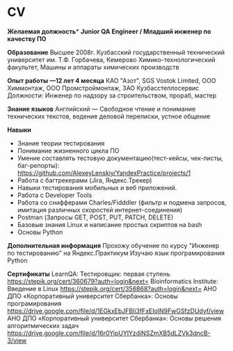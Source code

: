# CV

**Желаемая должность***
**Junior QA Engineer / Младший инженер по качеству ПО**

**Образование** 
Высшее
2008г. Кузбасский государственный технический университет им. Т.Ф. Горбачева, Кемерово
Химико-технологический факультет, Машины и аппараты химических производств

**Опыт работы —12 лет 4 месяца**
КАО "Азот", SGS Vostok Limited, ООО Химмонтаж, ООО Промстроймонтаж, ЗАО Кузбасстеплосервис
Должности: Инженер по надзору за строительством, прораб, мастер

**Знание языков**
Английский — Свободное чтение и понимание технических текстов, ведение деловой переписки, устное общение

**Навыки**

- Знание теории тестирования
- Понимание жизненного цикла ПО
- Умение составлять тестовую документацию(тест-кейсы, чек-листы, баг-репорты):
  https://github.com/AlexeyLenskiy/YandexPractice/projects/1
- Работа с багтрекерами (Jira, Яндекс.Трекер)
- Навыки тестирования мобильных и веб приложений.
- Работа с Developer Tools
- Работа со снифферами Charles/Fidddler (фильтр и подмена запросов, имитация различных скоростей интернет-соединения)
- Postman (Запросы GET, POST, PUT, PATCH, DELETE)
- Базовые знания Linux и написание простых скриптов на bash
- Основы Python

**Дополнительная информация**
Прохожу обучение по курсу "Инженер по тестированию" на Яндекс.Практикум
Изучаю язык програмирования Python

**Сертификаты**
LearnQA: Тестировщик: первая ступень        https://stepik.org/cert/360679?auth=login&next=
Bioinformatics Institute: Введение в Linux       https://stepik.org/cert/356868?auth=login&next= 
АНО ДПО «Корпоративный университет Сбербанка»: Основы програмирования
https://drive.google.com/file/d/1EGkxEbJFBli3fFxEIolN9FwGSfzDUdyf/view
АНО ДПО «Корпоративный университет Сбербанка»: Основы решения алгоритмических задач
https://drive.google.com/file/d/16r0YipUYlYzdiNSZmXB5dLZVk3dncB-3/view

